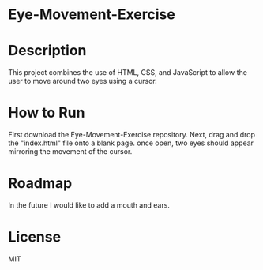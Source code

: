 # Eye-Movement-Exercise

# Description
This project combines the use of HTML, CSS, and JavaScript to allow the user to move around two eyes using a cursor. 

# How to Run
First download the Eye-Movement-Exercise repository. Next, drag and drop the "index.html" file onto a blank page. once open, two eyes should appear mirroring the movement of the cursor.
# Roadmap
In the future I would like to add a mouth and ears.

# License
MIT

